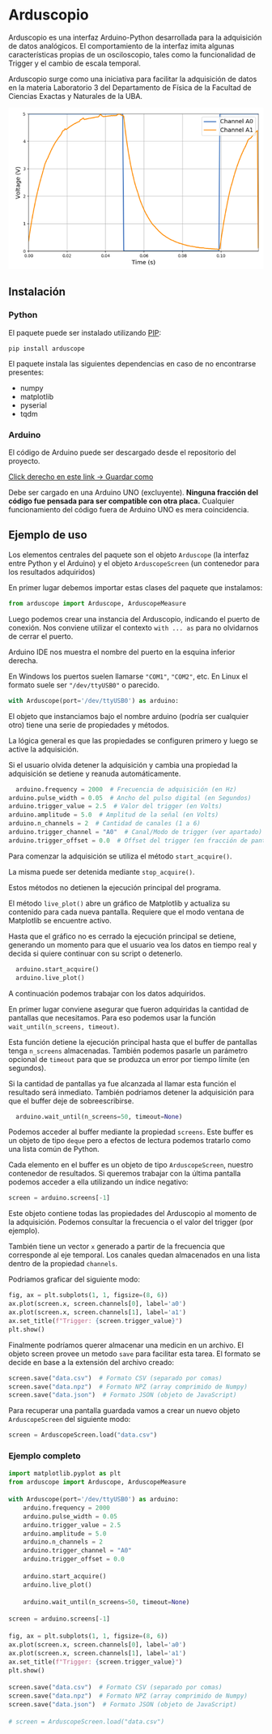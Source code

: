 # Arduscopio

Arduscopio es una interfaz Arduino-Python desarrollada para la adquisición de datos
analógicos. El comportamiento de la interfaz imita algunas características propias de un
osciloscopio, tales como la funcionalidad de Trigger y el cambio de escala temporal.

Arduscopio surge como una iniciativa para facilitar la adquisición de datos en la materia
Laboratorio 3 del Departamento de Física de la Facultad de Ciencias Exactas y Naturales de
la UBA.

![Screenshot](.images/arduscope_live.png)

## Instalación

### Python

El paquete puede ser instalado utilizando [PIP](https://pypi.org/project/arduscope):

```
pip install arduscope
```

El paquete instala las siguientes dependencias en caso de no encontrarse presentes:

- numpy
- matplotlib
- pyserial
- tqdm

### Arduino

El código de Arduino puede ser descargado desde el repositorio del proyecto.

[Click derecho en este link -> Guardar como][1]

Debe ser cargado en una Arduino UNO (excluyente).
**Ninguna fracción del código fue pensada para ser compatible con otra placa.**
Cualquier funcionamiento del código fuera de Arduino UNO es mera coincidencia.

## Ejemplo de uso

Los elementos centrales del paquete son el objeto `Arduscope` (la interfaz entre Python y
el Arduino)
y el objeto `ArduscopeScreen` (un contenedor para los resultados adquiridos)

En primer lugar debemos importar estas clases del paquete que instalamos:

```python
from arduscope import Arduscope, ArduscopeMeasure
```

Luego podemos crear una instancia del Arduscopio, indicando el puerto de conexión. Nos
conviene utilizar el contexto `with ... as` para no olvidarnos de cerrar el puerto.

Arduino IDE nos muestra el nombre del puerto en la esquina inferior derecha.

En Windows los puertos suelen llamarse `"COM1"`, `"COM2"`, etc. En Linux el formato suele
ser `"/dev/ttyUSB0"` o parecido.

```python
with Arduscope(port='/dev/ttyUSB0') as arduino:
```

El objeto que instanciamos bajo el nombre arduino (podría ser cualquier otro) tiene una
serie de propiedades y métodos.

La lógica general es que las propiedades se configuren primero y luego se active la
adquisición.

Si el usuario olvida detener la adquisición y cambia una propiedad la adquisición se
detiene y reanuda automáticamente.

```python
  arduino.frequency = 2000  # Frecuencia de adquisición (en Hz)
arduino.pulse_width = 0.05  # Ancho del pulso digital (en Segundos)
arduino.trigger_value = 2.5  # Valor del trigger (en Volts)
arduino.amplitude = 5.0  # Amplitud de la señal (en Volts)
arduino.n_channels = 2  # Cantidad de canales (1 a 6)
arduino.trigger_channel = "A0"  # Canal/Modo de trigger (ver apartado)
arduino.trigger_offset = 0.0  # Offset del trigger (en fracción de pantalla)
```

Para comenzar la adquisición se utiliza el método `start_acquire()`.

La misma puede ser detenida mediante `stop_acquire()`.

Estos métodos no detienen la ejecución principal del programa.

El método `live_plot()` abre un gráfico de Matplotlib y actualiza su contenido para cada
nueva pantalla. Requiere que el modo ventana de Matplotlib se encuentre activo.

Hasta que el gráfico no es cerrado la ejecución principal se detiene, generando un momento
para que el usuario vea los datos en tiempo real y decida si quiere continuar con su
script o detenerlo.

```python
  arduino.start_acquire()
  arduino.live_plot()
```

A continuación podemos trabajar con los datos adquiridos.

En primer lugar conviene asegurar que fueron adquiridas la cantidad de pantallas que
necesitamos. Para eso podemos usar la función `wait_until(n_screens, timeout)`.

Esta función detiene la ejecución principal hasta que el buffer de pantallas
tenga `n_screens` almacenadas. También podemos pasarle un parámetro opcional de `timeout`
para que se produzca un error por tiempo límite (en segundos).

Si la cantidad de pantallas ya fue alcanzada al llamar esta función el resultado será
inmediato. También podriamos detener la adquisición para que el buffer deje de
sobreescribirse.

```python
  arduino.wait_until(n_screens=50, timeout=None)
```

Podemos acceder al buffer mediante la propiedad `screens`. Este buffer es un objeto de
tipo `deque` pero a efectos de lectura podemos tratarlo como una lista común de Python.

Cada elemento en el buffer es un objeto de tipo `ArduscopeScreen`, nuestro contenedor de
resultados. Si queremos trabajar con la última pantalla podemos acceder a ella utilizando
un índice negativo:

```python
screen = arduino.screens[-1]
```

Este objeto contiene todas las propiedades del Arduscopio al momento de la adquisición.
Podemos consultar la frecuencia o el valor del trigger (por ejemplo).

También tiene un vector `x` generado a partir de la frecuencia que corresponde al eje
temporal. Los canales quedan almacenados en una lista dentro de la propiedad `channels`.

Podriamos graficar del siguiente modo:

```python
fig, ax = plt.subplots(1, 1, figsize=(8, 6))
ax.plot(screen.x, screen.channels[0], label='a0')
ax.plot(screen.x, screen.channels[1], label='a1')
ax.set_title(f"Trigger: {screen.trigger_value}")
plt.show()
```

Finalmente podríamos querer almacenar una medicin en un archivo. El objeto screen provee
un metodo `save` para facilitar esta tarea. El formato se decide en base a la extensión
del archivo creado:

```python
screen.save("data.csv")  # Formato CSV (separado por comas)
screen.save("data.npz")  # Formato NPZ (array comprimido de Numpy)
screen.save("data.json")  # Formato JSON (objeto de JavaScript)
```

Para recuperar una pantalla guardada vamos a crear un nuevo objeto `ArduscopeScreen` del
siguiente modo:

```python
screen = ArduscopeScreen.load("data.csv")
```

### Ejemplo completo

```python
import matplotlib.pyplot as plt
from arduscope import Arduscope, ArduscopeMeasure

with Arduscope(port='/dev/ttyUSB0') as arduino:
    arduino.frequency = 2000
    arduino.pulse_width = 0.05
    arduino.trigger_value = 2.5
    arduino.amplitude = 5.0
    arduino.n_channels = 2
    arduino.trigger_channel = "A0"
    arduino.trigger_offset = 0.0

    arduino.start_acquire()
    arduino.live_plot()

    arduino.wait_until(n_screens=50, timeout=None)

screen = arduino.screens[-1]

fig, ax = plt.subplots(1, 1, figsize=(8, 6))
ax.plot(screen.x, screen.channels[0], label='a0')
ax.plot(screen.x, screen.channels[1], label='a1')
ax.set_title(f"Trigger: {screen.trigger_value}")
plt.show()

screen.save("data.csv")  # Formato CSV (separado por comas)
screen.save("data.npz")  # Formato NPZ (array comprimido de Numpy)
screen.save("data.json")  # Formato JSON (objeto de JavaScript)

# screen = ArduscopeScreen.load("data.csv")

```

[1]: https://raw.githubusercontent.com/alemazzeo/arduscope/main/arduscope/arduscope.ino